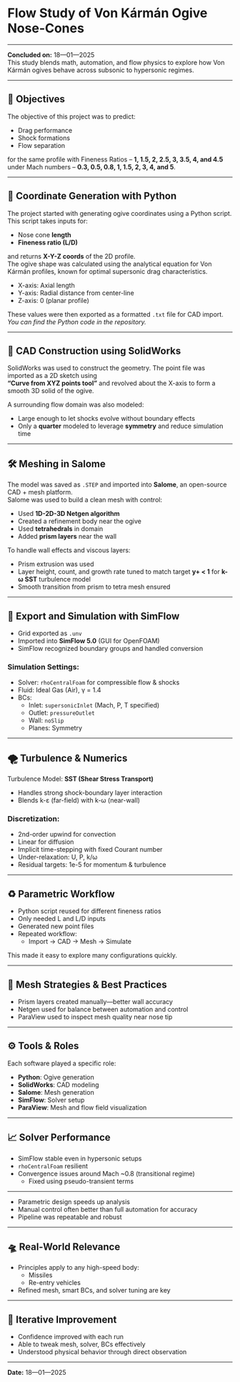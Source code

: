 # Flow Study of Von Kármán Ogive Nose-Cones

---

**Concluded on:** 18—01—2025  
This study blends math, automation, and flow physics to explore how Von Kármán ogives behave across subsonic to hypersonic regimes.  

---

## 🎯 Objectives  
The objective of this project was to predict:  
- Drag performance  
- Shock formations  
- Flow separation  

for the same profile with Fineness Ratios – **1, 1.5, 2, 2.5, 3, 3.5, 4, and 4.5** under Mach numbers – **0.3, 0.5, 0.8, 1, 1.5, 2, 3, 4, and 5**.

---

## 🐍 Coordinate Generation with Python  
The project started with generating ogive coordinates using a Python script. This script takes inputs for:  
- Nose cone **length**  
- **Fineness ratio (L/D)**  

and returns **X-Y-Z coords** of the 2D profile.  
The ogive shape was calculated using the analytical equation for Von Kármán profiles, known for optimal supersonic drag characteristics.  
- X-axis: Axial length  
- Y-axis: Radial distance from center-line  
- Z-axis: 0 (planar profile)  

These values were then exported as a formatted `.txt` file for CAD import.  
_You can find the Python code in the repository._

---

## 🧱 CAD Construction using SolidWorks  
SolidWorks was used to construct the geometry. The point file was imported as a 2D sketch using  
**“Curve from XYZ points tool”** and revolved about the X-axis to form a smooth 3D solid of the ogive.

A surrounding flow domain was also modeled:  
- Large enough to let shocks evolve without boundary effects  
- Only a **quarter** modeled to leverage **symmetry** and reduce simulation time

---

## 🛠 Meshing in Salome  
The model was saved as `.STEP` and imported into **Salome**, an open-source CAD + mesh platform.  
Salome was used to build a clean mesh with control:

- Used **1D-2D-3D Netgen algorithm**  
- Created a refinement body near the ogive  
- Used **tetrahedrals** in domain  
- Added **prism layers** near the wall  

To handle wall effects and viscous layers:  
- Prism extrusion was used  
- Layer height, count, and growth rate tuned to match target **y+ < 1** for **k-ω SST** turbulence model  
- Smooth transition from prism to tetra mesh ensured

---

## 🔄 Export and Simulation with SimFlow  
- Grid exported as `.unv`  
- Imported into **SimFlow 5.0** (GUI for OpenFOAM)  
- SimFlow recognized boundary groups and handled conversion

### Simulation Settings:  
- Solver: `rhoCentralFoam` for compressible flow & shocks  
- Fluid: Ideal Gas (Air), γ = 1.4  
- BCs:  
  - Inlet: `supersonicInlet` (Mach, P, T specified)  
  - Outlet: `pressureOutlet`  
  - Wall: `noSlip`  
  - Planes: Symmetry  

---

## 🌪 Turbulence & Numerics  
Turbulence Model: **SST (Shear Stress Transport)**  
- Handles strong shock-boundary layer interaction  
- Blends k-ε (far-field) with k-ω (near-wall)

### Discretization:  
- 2nd-order upwind for convection  
- Linear for diffusion  
- Implicit time-stepping with fixed Courant number  
- Under-relaxation: U, P, k/ω  
- Residual targets: 1e-5 for momentum & turbulence

---

## ♻️ Parametric Workflow  
- Python script reused for different fineness ratios  
- Only needed L and L/D inputs  
- Generated new point files  
- Repeated workflow:  
  - Import → CAD → Mesh → Simulate  

This made it easy to explore many configurations quickly.

---

## 🧩 Mesh Strategies & Best Practices  
- Prism layers created manually—better wall accuracy  
- Netgen used for balance between automation and control  
- ParaView used to inspect mesh quality near nose tip

---

## ⚙️ Tools & Roles  
Each software played a specific role:  
- **Python**: Ogive generation  
- **SolidWorks**: CAD modeling  
- **Salome**: Mesh generation  
- **SimFlow**: Solver setup  
- **ParaView**: Mesh and flow field visualization

---

## 📈 Solver Performance  
- SimFlow stable even in hypersonic setups  
- `rhoCentralFoam` resilient  
- Convergence issues around Mach ~0.8 (transitional regime)  
  - Fixed using pseudo-transient terms

---

- Parametric design speeds up analysis  
- Manual control often better than full automation for accuracy  
- Pipeline was repeatable and robust

---

## 🛸 Real-World Relevance  
- Principles apply to any high-speed body:  
  - Missiles  
  - Re-entry vehicles  
- Refined mesh, smart BCs, and solver tuning are key

---

## 🔁 Iterative Improvement  
- Confidence improved with each run  
- Able to tweak mesh, solver, BCs effectively  
- Understood physical behavior through direct observation

---

**Date:** 18—01—2025
